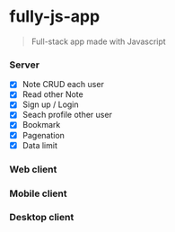 # fully-js-app

> Full-stack app made with Javascript

### Server
  - [x] Note CRUD each user
  - [x] Read other Note
  - [x] Sign up / Login
  - [x] Seach profile other user
  - [x] Bookmark
  - [x] Pagenation
  - [x] Data limit

### Web client
### Mobile client
### Desktop client